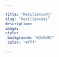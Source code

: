 ```yaml
---

title: "Resilience4j"
slug: "Resilience4j"
description:
image:
style:
 background: "#2a9d8f"
 color: "#fff"

---
```

